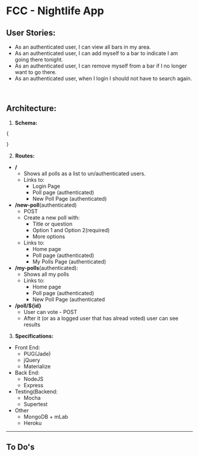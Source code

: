 # FCC - Nightlife App

## User Stories:
* As an authenticated user, I can view all bars in my area.
* As an authenticated user, I can add myself to a bar to indicate I am going there tonight.
* As an authenticated user, I can remove myself from a bar if I no longer want to go there.
* As an authenticated user, when I login I should not have to search again.

&nbsp;

## Architecture:

1. **Schema:**
```javascript 
{

}
```

&nbsp;
2. **Routes:**
* __/__
    * Shows all polls as a list to un/authenticated users.
    * Links to:
        * Login Page
        * Poll page (authenticated)
        * New Poll Page (authenticated)
* __/new-poll__(authenticated)
    * POST
    * Create a new poll with:
        * Title or question
        * Option 1 and Option 2(required)
        * More options
    * Links to:
        * Home page
        * Poll page (authenticated)
        * My Polls Page (authenticated)
* __/my-polls__(authenticated):
    * Shows all my polls
    * Links to:
        * Home page
        * Poll page (authenticated)
        * New Poll Page (authenticated
* __/poll/${id}__
    * User can vote - POST
    * After it (or as a logged user that has alread voted) user can see results

&nbsp;
3. **Specifications:**

* Front End:
    * PUG(Jade)
    * jQuery
    * Materialize
* Back End:
    * NodeJS
    * Express
* Testing(Backend:
    * Mocha
    * Supertest
* Other
    * MongoDB + mLab
    * Heroku
    
---
## To Do's

